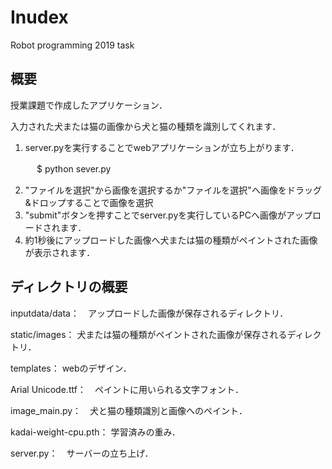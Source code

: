 # Inudex

Robot programming 2019 task

## 概要

授業課題で作成したアプリケーション．

入力された犬または猫の画像から犬と猫の種類を識別してくれます．

1. server.pyを実行することでwebアプリケーションが立ち上がります．

　　　$ python sever.py

2. "ファイルを選択"から画像を選択するか"ファイルを選択"へ画像をドラッグ&ドロップすることで画像を選択
3. "submit"ボタンを押すことでserver.pyを実行しているPCへ画像がアップロードされます．
3. 約1秒後にアップロードした画像へ犬または猫の種類がペイントされた画像が表示されます．

## ディレクトリの概要
inputdata/data：　アップロードした画像が保存されるディレクトリ．

static/images： 犬または猫の種類がペイントされた画像が保存されるディレクトリ．

templates： webのデザイン． 

Arial Unicode.ttf：　ペイントに用いられる文字フォント．

image_main.py：　犬と猫の種類識別と画像へのペイント．

kadai-weight-cpu.pth： 学習済みの重み．

server.py：　サーバーの立ち上げ．
